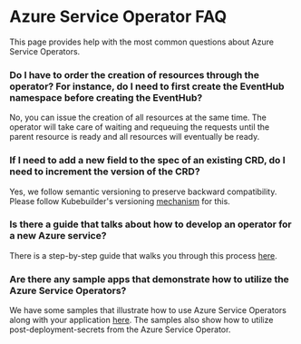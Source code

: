 # Azure Service Operator FAQ

This page provides help with the most common questions about Azure Service Operators.

### Do I have to order the creation of resources through the operator? For instance, do I need to first create the EventHub namespace before creating the EventHub?
No, you can issue the creation of all resources at the same time. The operator will take care of waiting and requeuing the requests until the parent resource is ready and all resources will eventually be ready.

### If I need to add a new field to the spec of an existing CRD, do I need to increment the version of the CRD?
Yes, we follow semantic versioning to preserve backward compatibility. Please follow Kubebuilder's versioning [mechanism](https://book.kubebuilder.io/multiversion-tutorial/conversion-concepts.html) for this.

### Is there a guide that talks about how to develop an operator for a new Azure service?
There is a step-by-step guide that walks you through this process [here](/howto/newoperatorguide.md).

### Are there any sample apps that demonstrate how to utilize the Azure Service Operators?
We have some samples that illustrate how to use Azure Service Operators along with your application [here](https://github.com/Azure-Samples/azure-service-operator-samples). The samples also show how to utilize post-deployment-secrets from the Azure Service Operator.
